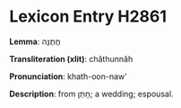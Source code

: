 # Lexicon Entry H2861

**Lemma**: חֲתֻנָּה

**Transliteration (xlit)**: chăthunnâh

**Pronunciation**: khath-oon-naw'

**Description**:
from חָתַן; a wedding; espousal.
